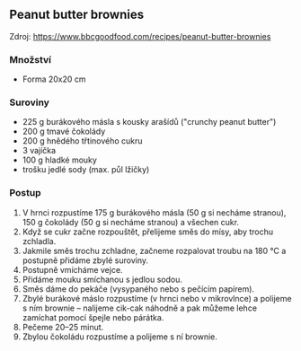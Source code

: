 ## Peanut butter brownies

Zdroj: <https://www.bbcgoodfood.com/recipes/peanut-butter-brownies>

### Množství

- Forma 20x20 cm

### Suroviny

- 225 g burákového másla s kousky arašídů ("crunchy peanut butter")
- 200 g tmavé čokolády
- 200 g hnědého třtinového cukru
- 3 vajíčka
- 100 g hladké mouky
- trošku jedlé sody (max. půl lžičky)

### Postup

1. V hrnci rozpustíme 175 g burákového másla (50 g si necháme stranou), 150 g čokolády (50 g si necháme stranou) a všechen cukr.
2. Když se cukr začne rozpouštět, přelijeme směs do mísy, aby trochu zchladla.
3. Jakmile směs trochu zchladne, začneme rozpalovat troubu na 180 °C a postupně přidáme zbylé suroviny.
4. Postupně vmícháme vejce.
5. Přidáme mouku smíchanou s jedlou sodou.
6. Směs dáme do pekáče (vysypaného nebo s pečícím papírem).
7. Zbylé burákové máslo rozpustíme (v hrnci nebo v mikrovlnce) a polijeme s ním brownie – nalijeme cik-cak náhodně a pak můžeme lehce zamíchat pomocí špejle nebo párátka.
8. Pečeme 20–25 minut.
9. Zbylou čokoládu rozpustíme a polijeme s ní brownie.
